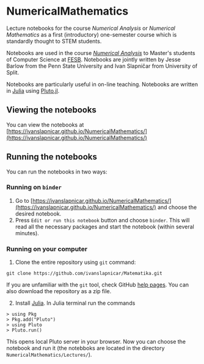 # NumericalMathematics

Lecture notebooks for the course _Numerical Analysis_ or _Numerical Mathematics_ as a first (introductory) one-semester course which is standardly thought to STEM students.

Notebooks are used in the course
  _[Numerical Analysis](https://nastava.fesb.unist.hr/nastava/predmeti/8183)_ to Master's students of Computer Science at [FESB](https://www.fesb.unist.hr/).
  Notebooks are jointly written by Jesse Barlow from the Penn State University and Ivan Slapničar from University of Split.  

Notebooks are particularly useful in on-line teaching. Notebooks are written in [Julia](https://julialang.org) using [Pluto.jl](https://github.com/fonsp/Pluto.jl).

## Viewing the notebooks

You can view the notebooks at [https://ivanslapnicar.github.io/NumericalMathematics/](https://ivanslapnicar.github.io/NumericalMathematics/)

## Running the notebooks

You can run the notebooks in two ways:

### Running on `binder`

1. Go to [https://ivanslapnicar.github.io/NumericalMathematics/](https://ivanslapnicar.github.io/NumericalMathematics/) and choose the desired notebook.
2. Press `Edit or run this notebook` button and choose `binder`. This will read all the necessary packages and start the notebook (within several minutes).

### Running on your computer

1. Clone the entire repository using `git` command:
```
git clone https://github.com/ivanslapnicar/Matematika.git
```
If you are unfamiliar with the `git` tool, check GitHub [help pages](https://help.github.com/articles/set-up-git/). You can also download the repository as a zip file.

2. Install [Julia](https://julialang.org/downloads/). In Julia terminal run the commands
```
> using Pkg
> Pkg.add("Pluto")
> using Pluto
> Pluto.run()
```
This opens local Pluto server in your browser. Now you can choose the notebook and run it
(the notebboks are located in the directory `NumericalMathematics/Lectures/`).
